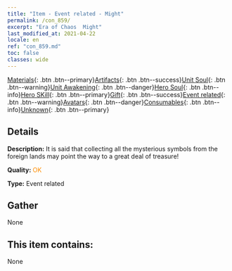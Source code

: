 ```yaml
---
title: "Item - Event related - Might"
permalink: /con_859/
excerpt: "Era of Chaos  Might"
last_modified_at: 2021-04-22
locale: en
ref: "con_859.md"
toc: false
classes: wide
---
```

 [Materials](/Items/){: .btn .btn--primary}[Artifacts](/Items/Artifacts/){: .btn .btn--success}[Unit Soul](/Items/UnitSoul/){: .btn .btn--warning}[Unit Awakening](/Items/UnitAwakening/){: .btn .btn--danger}[Hero Soul](/Items/HeroSoul/){: .btn .btn--info}[Hero SKill](/Items/HeroSkill/){: .btn .btn--primary}[Gift](/Items/Gift/){: .btn .btn--success}[Event related](/Items/Events/){: .btn .btn--warning}[Avatars](/Items/Avatars/){: .btn .btn--danger}[Consumables](/Items/Consumables/){: .btn .btn--info}[Unknown](/Items/Unknown/){: .btn .btn--primary}

## Details
 **Description:** It is said that collecting all the mysterious symbols from the foreign lands may point the way to a great deal of treasure!

 **Quality:** <span style="color: #FF8C00">OK</span>

 **Type:** Event related

## Gather

  None

## This item contains:

  None

